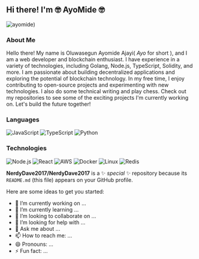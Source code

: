 

  
<!-- Heading -->
## Hi there! I'm :nerd_face: AyoMide :nerd_face:
<!-- Profile Views -->
<!-- <p align="left"> <img src="https://komarev.com/ghpvc/?username=nerdydave2017&label=Profile%20views&color=0e75b6&style=flat" alt="nerdydave2017" />
</p> -->
<!-- Social Media -->
<!-- About section -->
![ayomide](https://myoctocat.com/assets/images/base-octocat.svg))
### About Me

Hello there! My name is Oluwasegun Ayomide Ajayi( <i>Ayo</i> for short ), and I am a web developer and blockchain enthusiast. I have experience in a variety of technologies, including Golang, Node.js, TypeScript, Solidity, and more. I am passionate about building decentralized applications and exploring the potential of blockchain technology. In my free time, I enjoy contributing to open-source projects and experimenting with new technologies. I also do some technical writing and play chess. Check out my repositories to see some of the exciting projects I'm currently working on. Let's build the future together!
  
### Languages

![JavaScript](https://img.shields.io/badge/-JavaScript-000?&logo=JavaScript)
![TypeScript](https://img.shields.io/badge/-TypeScript-000?&logo=TypeScript)
![Python](https://img.shields.io/badge/-Python-000?&logo=Python)


### Technologies

![Node.js](https://img.shields.io/badge/-Node.js-000?&logo=node.js)
![React](https://img.shields.io/badge/-React-000?&logo=React)
![AWS](https://img.shields.io/badge/-AWS-000?&logo=Amazon-AWS&logoColor=F90)
![Docker](https://img.shields.io/badge/-Docker-000?&logo=Docker)
![Linux](https://img.shields.io/badge/-Linux-000?&logo=Linux)
![Redis](https://img.shields.io/badge/-Redis-000?&logo=Redis)



**NerdyDave2017/NerdyDave2017** is a ✨ _special_ ✨ repository because its `README.md` (this file) appears on your GitHub profile.

Here are some ideas to get you started:

- 🔭 I’m currently working on ...
- 🌱 I’m currently learning ...
- 👯 I’m looking to collaborate on ...
- 🤔 I’m looking for help with ...
- 💬 Ask me about ...
- 📫 How to reach me: ...
- 😄 Pronouns: ...
- ⚡ Fun fact: ...

